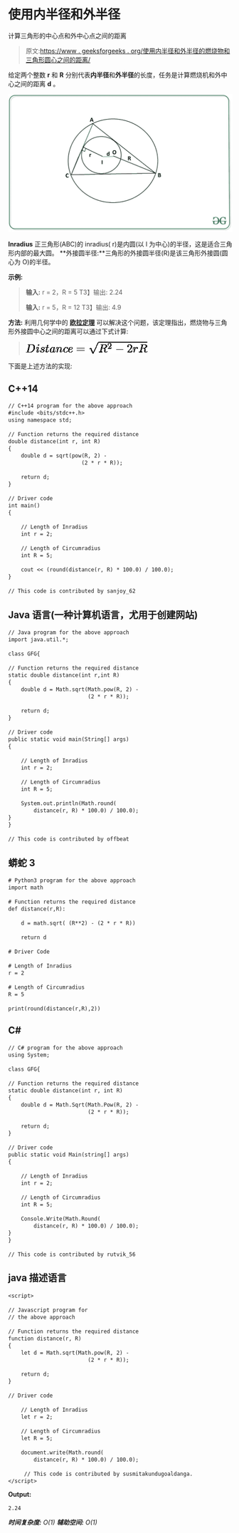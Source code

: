 # 使用内半径和外半径

计算三角形的中心点和外中心点之间的距离

> 原文:[https://www . geeksforgeeks . org/使用内半径和外半径的燃烧物和三角形圆心之间的距离/](https://www.geeksforgeeks.org/distance-between-incenter-and-circumcenter-of-a-triangle-using-inradius-and-circumradius/)

给定两个整数 **r** 和 **R** 分别代表**内半径**和**外半径**的长度，任务是计算燃烧机和外中心之间的距离 **d** 。

[![](img/2a62034aefa36ec52a471665f049bc52.png)](https://media.geeksforgeeks.org/wp-content/uploads/20200722135732/circle.JPG)

**Inradius** 正三角形(ABC)的 inradius( r)是内圆(以 l 为中心)的半径，这是适合三角形内部的最大圆。
**外接圆半径:**三角形的外接圆半径(R)是该三角形外接圆(圆心为 O)的半径。

**示例:**

> **输入:** r = 2，R = 5
> T3】输出: 2.24
> 
> **输入:** r = 5，R = 12
> T3】输出: 4.9

**方法:**
利用几何学中的 [**欧拉定理**](https://en.wikipedia.org/wiki/Euler's_theorem_in_geometry) 可以解决这个问题，该定理指出，燃烧物与三角形外接圆中心之间的距离可以通过下式计算:

> ![Distance = \sqrt{R^2 - 2rR} ](img/f1490db0e8260dd55528bc30f8fac862.png "Rendered by QuickLaTeX.com")

下面是上述方法的实现:

## C++14

```
// C++14 program for the above approach
#include <bits/stdc++.h> 
using namespace std;

// Function returns the required distance
double distance(int r, int R) 
{ 
    double d = sqrt(pow(R, 2) - 
                       (2 * r * R)); 

    return d; 
} 

// Driver code 
int main() 
{ 

    // Length of Inradius 
    int r = 2; 

    // Length of Circumradius 
    int R = 5; 

    cout << (round(distance(r, R) * 100.0) / 100.0); 
} 

// This code is contributed by sanjoy_62
```

## Java 语言(一种计算机语言，尤用于创建网站)

```
// Java program for the above approach 
import java.util.*;

class GFG{

// Function returns the required distance
static double distance(int r,int R)
{
    double d = Math.sqrt(Math.pow(R, 2) -
                         (2 * r * R));

    return d;
}

// Driver code
public static void main(String[] args)
{

    // Length of Inradius
    int r = 2;

    // Length of Circumradius
    int R = 5;

    System.out.println(Math.round(
        distance(r, R) * 100.0) / 100.0);
}
}

// This code is contributed by offbeat
```

## 蟒蛇 3

```
# Python3 program for the above approach
import math

# Function returns the required distance
def distance(r,R):

    d = math.sqrt( (R**2) - (2 * r * R))

    return d

# Driver Code

# Length of Inradius
r = 2

# Length of Circumradius
R = 5 

print(round(distance(r,R),2))
```

## C#

```
// C# program for the above approach 
using System;

class GFG{

// Function returns the required distance
static double distance(int r, int R)
{
    double d = Math.Sqrt(Math.Pow(R, 2) -
                         (2 * r * R));

    return d;
}

// Driver code
public static void Main(string[] args)
{

    // Length of Inradius
    int r = 2;

    // Length of Circumradius
    int R = 5;

    Console.Write(Math.Round(
        distance(r, R) * 100.0) / 100.0);
}
}

// This code is contributed by rutvik_56
```

## java 描述语言

```
<script>

// Javascript program for
// the above approach

// Function returns the required distance
function distance(r, R)
{
    let d = Math.sqrt(Math.pow(R, 2) -
                         (2 * r * R));

    return d;
}

// Driver code

    // Length of Inradius
    let r = 2;

    // Length of Circumradius
    let R = 5;

    document.write(Math.round(
        distance(r, R) * 100.0) / 100.0);

     // This code is contributed by susmitakundugoaldanga.
</script>
```

**Output:** 

```
2.24
```

***时间复杂度:** O(1)*
***辅助空间:** O(1)*